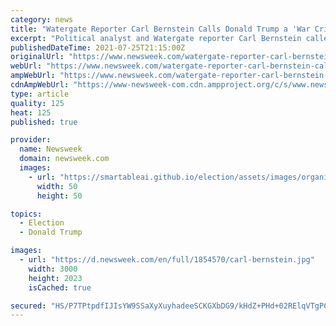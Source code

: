 ```yaml
---
category: news
title: "Watergate Reporter Carl Bernstein Calls Donald Trump a 'War Criminal'"
excerpt: "Political analyst and Watergate reporter Carl Bernstein called former President Donald Trump a \"war criminal\" on CNN's Reliable Sources Sunday. He said people need to view Trump in \"a different context,"
publishedDateTime: 2021-07-25T21:15:00Z
originalUrl: "https://www.newsweek.com/watergate-reporter-carl-bernstein-calls-donald-trump-war-criminal-1612914"
webUrl: "https://www.newsweek.com/watergate-reporter-carl-bernstein-calls-donald-trump-war-criminal-1612914"
ampWebUrl: "https://www.newsweek.com/watergate-reporter-carl-bernstein-calls-donald-trump-war-criminal-1612914?amp=1"
cdnAmpWebUrl: "https://www-newsweek-com.cdn.ampproject.org/c/s/www.newsweek.com/watergate-reporter-carl-bernstein-calls-donald-trump-war-criminal-1612914?amp=1"
type: article
quality: 125
heat: 125
published: true

provider:
  name: Newsweek
  domain: newsweek.com
  images:
    - url: "https://smartableai.github.io/election/assets/images/organizations/newsweek.com-50x50.jpg"
      width: 50
      height: 50

topics:
  - Election
  - Donald Trump

images:
  - url: "https://d.newsweek.com/en/full/1854570/carl-bernstein.jpg"
    width: 3000
    height: 2023
    isCached: true

secured: "HS/P7TPtpdfIJIsYW9SSaXyXuyhadeeSCKGXbDG9/kHdZ+PHd+02RElqVTgPCJrXBPj8Nc4PVcT6Lmo52BbRHX8remp16T3IoyUNLuUXINW1/jqBbYs7cpXi5y4+hK4anku5JP5q4gR+JssiH84vC938ThtIzuZcDOeR4SBaCe8tuQvT5FCsjTi/jBHX2uo8dLAnrlA/yelDM6S1vp97gEgSxM8yq74h+s2SGytWhTcmptfzZ1Asrb/HWF4Vs6gIqluHj3iTUoG4oPI7PpX+3VAGlCZI6a7EJAlRcrbi/h0GtarOt/4o+C0lP9ajRIrqnFksf8TahslV3aWDj6rpuYUeWWD5NlcK9CiOljfdsAU=;z+/HQ3UN4c36p5xh6L4atA=="
---
```


